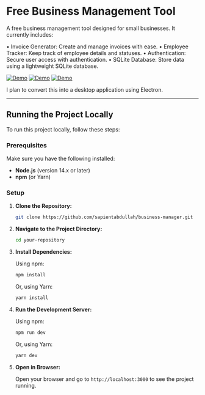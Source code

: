 # Free Business Management Tool

A free business management tool designed for small businesses. It currently includes:

  •	Invoice Generator: Create and manage invoices with ease.
  •	Employee Tracker: Keep track of employee details and statuses.
  •	Authentication: Secure user access with authentication.
  •	SQLite Database: Store data using a lightweight SQLite database.

[![Demo](https://cloud-gkyxa2oyn-hack-club-bot.vercel.app/0screenshot_2024-08-29_at_7.38.29___pm.png)](https://cloud-gkyxa2oyn-hack-club-bot.vercel.app/0screenshot_2024-08-29_at_7.38.29___pm.png)
[![Demo](https://cloud-rbn8npo86-hack-club-bot.vercel.app/0screenshot_2024-08-29_at_7.39.00___pm.png)](https://cloud-rbn8npo86-hack-club-bot.vercel.app/0screenshot_2024-08-29_at_7.39.00___pm.png)
[![Demo](https://cloud-gp1296eig-hack-club-bot.vercel.app/0screenshot_2024-08-29_at_7.39.52___pm.png)](https://cloud-gp1296eig-hack-club-bot.vercel.app/0screenshot_2024-08-29_at_7.39.52___pm.png)

 I plan to convert this into a desktop application using Electron.

---

## Running the Project Locally

To run this project locally, follow these steps:

### Prerequisites

Make sure you have the following installed:
- **Node.js** (version 14.x or later)
- **npm** (or Yarn)

### Setup

1. **Clone the Repository:**

   ```bash
   git clone https://github.com/sapientabdullah/business-manager.git
   ```

2. **Navigate to the Project Directory:**

   ```bash
   cd your-repository
   ```

3. **Install Dependencies:**

   Using npm:
   ```bash
   npm install
   ```

   Or, using Yarn:
   ```bash
   yarn install
   ```

4. **Run the Development Server:**

   Using npm:
   ```bash
   npm run dev
   ```

   Or, using Yarn:
   ```bash
   yarn dev
   ```

5. **Open in Browser:**

   Open your browser and go to `http://localhost:3000` to see the project running.
